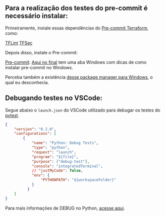 
## Para a realização dos testes do pre-commit é necessário instalar:

Primeiramente, instale essas dependências do [Pre-commit Terraform](https://github.com/antonbabenko/pre-commit-terraform#1-install-dependencies), como:

[TFLint](https://github.com/terraform-linters/tflint)
[TFSec](https://github.com/aquasecurity/tfsec)

Depois disso, instale o Pre-commit:

[Pre-commit](https://pre-commit.com/): [Aqui no final](https://github.com/antonbabenko/pre-commit-terraform#1-install-dependencies) tem uma aba Windows com dicas de como instalar pre-commit no Windows.

Perceba também a existência [desse package manager para Windows](https://community.chocolatey.org/), o qual eu desconhecia.

## Debugando testes no VSCode:

Segue abaixo o `launch.json` do VSCode utilizado para debugar os testes do [pytest](https://docs.pytest.org/en/7.4.x/).

```json
{
    "version": "0.2.0",
    "configurations": [
        {
            "name": "Python: Debug Tests",
            "type": "python",
            "request": "launch",
            "program": "${file}",
            "purpose": ["debug-test"],
            "console": "integratedTerminal",
            // "justMyCode": false,
            "env": {
                "PYTHONPATH": "${workspaceFolder}"
            }
          }
    ]
}
```

Para mais informações de DEBUG no Python, [acesse aqui](https://code.visualstudio.com/docs/python/debugging).
